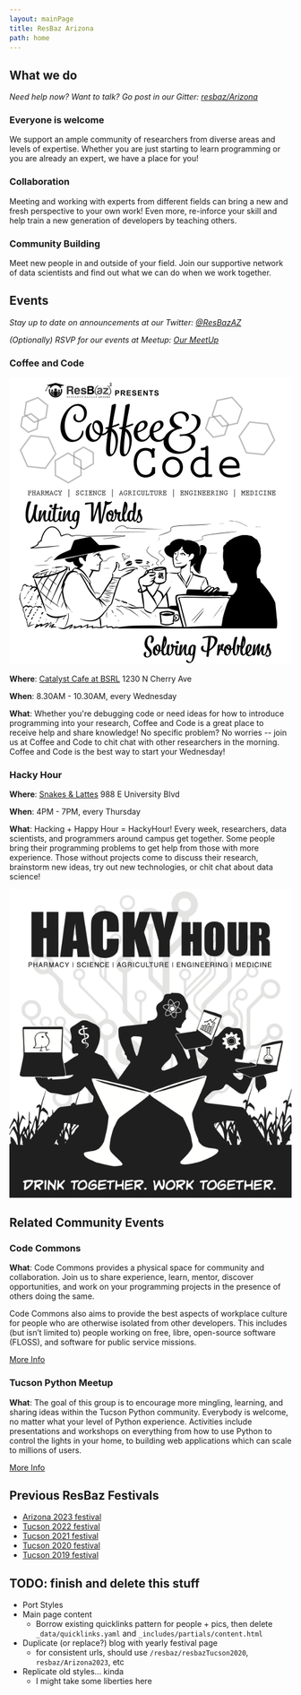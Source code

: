 ```yaml
---
layout: mainPage
title: ResBaz Arizona
path: home
---
```


## What we do

_Need help now? Want to talk? Go post in our Gitter: [resbaz/Arizona](https://gitter.im/resbaz/Arizona)_

### Everyone is welcome

We support an ample community of researchers from diverse areas and levels of expertise. Whether you are just starting to learn programming or you are already an expert, we have a place for you!

### Collaboration

Meeting and working with experts from different fields can bring a new and fresh perspective to your own work! Even more, re-inforce your skill and help train a new generation of developers by teaching others.

### Community Building

Meet new people in and outside of your field. Join our supportive network of data scientists and find out what we can do when we work together.

## Events

_Stay up to date on announcements at our Twitter: [@ResBazAZ](https://twitter.com/ResBazAZ)_

_(Optionally) RSVP for our events at Meetup: [Our MeetUp](https://www.meetup.com/ResBazAZ/)_

### Coffee and Code

<div class="split-section">

<div class="side-image">
  <img src="/static/img/coffeeAndCode.png">
</div>

<div>

**Where**: [Catalyst Cafe at BSRL](https://union.arizona.edu/dining/dining-by-district/north/#Catalyst%20Caf%C3%A9) 1230 N Cherry Ave

**When**: 8.30AM - 10.30AM, every Wednesday

**What**: Whether you're debugging code or need ideas for how to introduce programming into your research, Coffee and Code is a great place to receive help and share knowledge! No specific problem? No worries -- join us at Coffee and Code to chit chat with other researchers in the morning. Coffee and Code is the best way to start your Wednesday!

</div>
</div>

### Hacky Hour

<div class="split-section">

<div>

**Where**: [Snakes & Lattes](https://www.snakesandlattes.com/tucson) 988 E University Blvd

**When**: 4PM - 7PM, every Thursday

**What**: Hacking + Happy Hour = HackyHour! Every week, researchers, data scientists, and programmers around campus get together. Some people bring their programming problems to get help from those with more experience. Those without projects come to discuss their research, brainstorm new ideas, try out new technologies, or chit chat about data science!

</div>

<div class="side-image">
  <img src="/static/img/hackyHour.png">
</div>

</div>

## Related Community Events

### Code Commons

**What**: Code Commons provides a physical space for community and collaboration. Join us to share experience, learn, mentor, discover opportunities, and work on your programming projects in the presence of others doing the same.

Code Commons also aims to provide the best aspects of workplace culture for people who are otherwise isolated from other developers. This includes (but isn’t limited to) people working on free, libre, open-source software (FLOSS), and software for public service missions.

[More Info](https://codecommons.net/)

### Tucson Python Meetup

**What**: The goal of this group is to encourage more mingling, learning, and sharing ideas within the Tucson Python community. Everybody is welcome, no matter what your level of Python experience. Activities include presentations and workshops on everything from how to use Python to control the lights in your home, to building web applications which can scale to millions of users.

[More Info](https://www.meetup.com/Tucson-Python-Meetup/)

## Previous ResBaz Festivals
- [Arizona 2023 festival](resbaz/Arizona2023)
- [Tucson 2022 festival](resbaz/resbazTucson2022)
- [Tucson 2021 festival](resbaz/resbazTucson2021)
- [Tucson 2020 festival](resbaz/resbazTucson2020)
- [Tucson 2019 festival](resbaz/resbazTucson2019)

## TODO: finish and delete this stuff

- Port Styles
- Main page content
  - Borrow existing quicklinks pattern for people + pics, then delete `_data/quicklinks.yaml` and `_includes/partials/content.html`
- Duplicate (or replace?) blog with yearly festival page
  - for consistent urls, should use `/resbaz/resbazTucson2020`, `resbaz/Arizona2023`, etc
- Replicate old styles... kinda
  - I might take some liberties here
